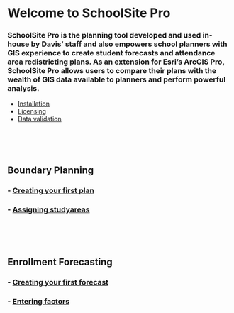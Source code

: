 # Welcome to SchoolSite Pro
### SchoolSite Pro is the planning tool developed and used in-house by Davis’ staff and also empowers school planners with GIS experience to create student forecasts and attendance area redistricting plans. As an extension for Esri’s ArcGIS Pro, SchoolSite Pro allows users to compare their plans with the wealth of GIS data available to planners and perform powerful analysis.
<!--You can use the [editor on GitHub](https://github.com/dbutz/SchoolSitePro/docs/edit/master/README.md) to maintain and preview the content for your website in Markdown files.

Whenever you commit to this repository, GitHub Pages will run [Jekyll](https://jekyllrb.com/) to rebuild the pages in your site, from the content in your Markdown files.-->
- [Installation](installation.md)
- [Licensing](licensing.md)
- [Data validation](dataValidation.md)

\
&nbsp;
\
&nbsp;

## Boundary Planning
### - [Creating your first plan](createPlan.md)
### - [Assigning studyareas](assigningStudyareas.md)

\
&nbsp;
\
&nbsp;

## Enrollment Forecasting
### - [Creating your first forecast](createForecast.md)
### - [Entering factors](enterFactors.md)
<!--
### Markdown

Markdown is a lightweight and easy-to-use syntax for styling your writing. It includes conventions for

```markdown
Syntax highlighted code block

# Header 1
## Header 2
### Header 3

- Bulleted
- List

1. Numbered
2. List

**Bold** and _Italic_ and `Code` text

[Link](url) and ![Image](src)
```

For more details see [GitHub Flavored Markdown](https://guides.github.com/features/mastering-markdown/).

### Jekyll Themes

Your Pages site will use the layout and styles from the Jekyll theme you have selected in your [repository settings](https://github.com/dbutz/SchoolSitePro/settings). The name of this theme is saved in the Jekyll `_config.yml` configuration file.

### Support or Contact

Having trouble with Pages? Check out our [documentation](https://help.github.com/categories/github-pages-basics/) or [contact support](https://github.com/contact) and we’ll help you sort it out.-->
